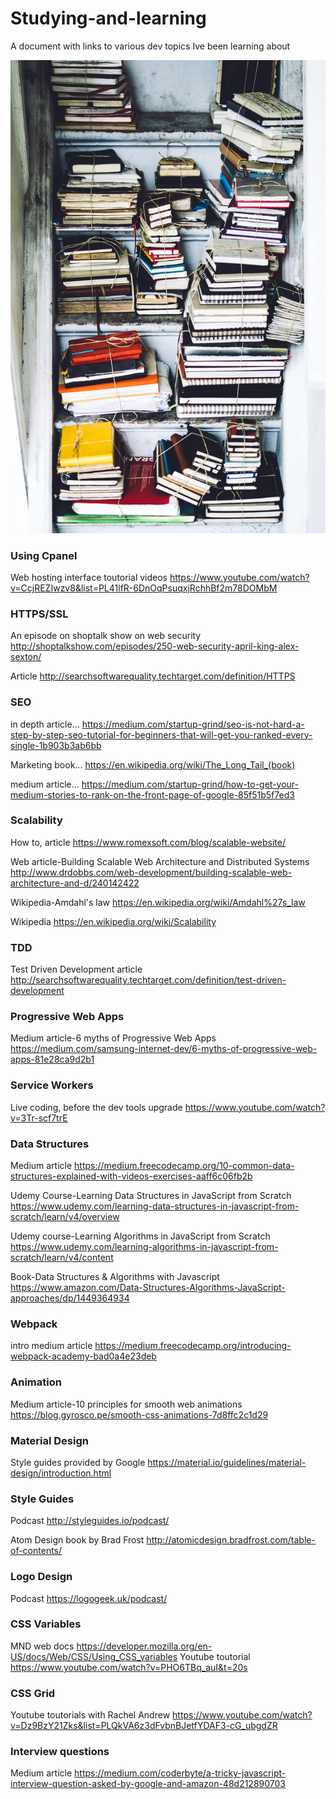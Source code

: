 # Studying-and-learning
A document with links to various dev topics Ive been learning about

![Screenshot](studying.jpg)

### Using Cpanel
Web hosting interface toutorial videos
https://www.youtube.com/watch?v=CcjREZIwzv8&list=PL41lfR-6DnOqPsuqxjRchhBf2m78DOMbM

### HTTPS/SSL
An episode on shoptalk show on web security
http://shoptalkshow.com/episodes/250-web-security-april-king-alex-sexton/

Article
http://searchsoftwarequality.techtarget.com/definition/HTTPS

### SEO
in depth article... 
https://medium.com/startup-grind/seo-is-not-hard-a-step-by-step-seo-tutorial-for-beginners-that-will-get-you-ranked-every-single-1b903b3ab6bb

Marketing book...
https://en.wikipedia.org/wiki/The_Long_Tail_(book)

medium article...
https://medium.com/startup-grind/how-to-get-your-medium-stories-to-rank-on-the-front-page-of-google-85f51b5f7ed3

### Scalability
How to, article
https://www.romexsoft.com/blog/scalable-website/

Web article-Building Scalable Web Architecture and Distributed Systems
http://www.drdobbs.com/web-development/building-scalable-web-architecture-and-d/240142422

Wikipedia-Amdahl's law
https://en.wikipedia.org/wiki/Amdahl%27s_law

Wikipedia
https://en.wikipedia.org/wiki/Scalability

### TDD
Test Driven Development article
http://searchsoftwarequality.techtarget.com/definition/test-driven-development

### Progressive Web Apps
Medium article-6 myths of Progressive Web Apps
https://medium.com/samsung-internet-dev/6-myths-of-progressive-web-apps-81e28ca9d2b1

### Service Workers
Live coding, before the dev tools upgrade
https://www.youtube.com/watch?v=3Tr-scf7trE


### Data Structures
Medium article
https://medium.freecodecamp.org/10-common-data-structures-explained-with-videos-exercises-aaff6c06fb2b

Udemy Course-Learning Data Structures in JavaScript from Scratch
https://www.udemy.com/learning-data-structures-in-javascript-from-scratch/learn/v4/overview

Udemy course-Learning Algorithms in JavaScript from Scratch
https://www.udemy.com/learning-algorithms-in-javascript-from-scratch/learn/v4/content

Book-Data Structures & Algorithms with Javascript
https://www.amazon.com/Data-Structures-Algorithms-JavaScript-approaches/dp/1449364934

### Webpack
intro medium article
https://medium.freecodecamp.org/introducing-webpack-academy-bad0a4e23deb

### Animation
Medium article-10 principles for smooth web animations
https://blog.gyrosco.pe/smooth-css-animations-7d8ffc2c1d29

### Material Design
Style guides provided by Google
https://material.io/guidelines/material-design/introduction.html

### Style Guides
Podcast
http://styleguides.io/podcast/

Atom Design book by Brad Frost
http://atomicdesign.bradfrost.com/table-of-contents/

### Logo Design
Podcast
https://logogeek.uk/podcast/

### CSS Variables
MND web docs
https://developer.mozilla.org/en-US/docs/Web/CSS/Using_CSS_variables
Youtube toutorial
https://www.youtube.com/watch?v=PHO6TBq_auI&t=20s

### CSS Grid
Youtube toutorials with Rachel Andrew
https://www.youtube.com/watch?v=Dz9BzY21Zks&list=PLQkVA6z3dFvbnBJetfYDAF3-cG_ubgdZR

### Interview questions
Medium article
https://medium.com/coderbyte/a-tricky-javascript-interview-question-asked-by-google-and-amazon-48d212890703
